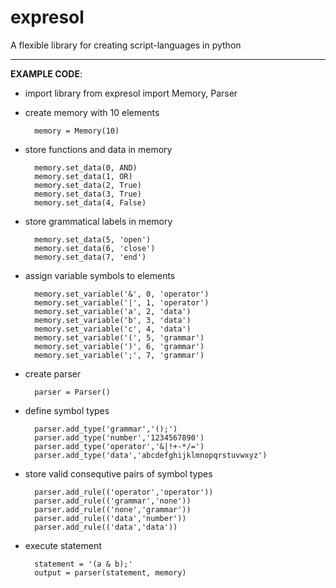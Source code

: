 # expresol

A flexible library for creating script-languages in python

---

__EXAMPLE CODE__:

- import library
        from expresol import Memory, Parser

- create memory with 10 elements

        memory = Memory(10)

- store functions and data in memory

        memory.set_data(0, AND)
        memory.set_data(1, OR)
        memory.set_data(2, True)
        memory.set_data(3, True)
        memory.set_data(4, False)

- store grammatical labels in memory

        memory.set_data(5, 'open')
        memory.set_data(6, 'close')
        memory.set_data(7, 'end')

- assign variable symbols to elements

        memory.set_variable('&', 0, 'operator')
        memory.set_variable('|', 1, 'operator')
        memory.set_variable('a', 2, 'data')
        memory.set_variable('b', 3, 'data')
        memory.set_variable('c', 4, 'data')
        memory.set_variable('(', 5, 'grammar')
        memory.set_variable(')', 6, 'grammar')
        memory.set_variable(';', 7, 'grammar')

- create parser

        parser = Parser()

- define symbol types

        parser.add_type('grammar','();')
        parser.add_type('number','1234567890')
        parser.add_type('operator','&|!+-*/=')
        parser.add_type('data','abcdefghijklmnopqrstuvwxyz')


- store valid consequtive pairs of symbol types

        parser.add_rule(('operator','operator'))
        parser.add_rule(('grammar','none'))
        parser.add_rule(('none','grammar'))
        parser.add_rule(('data','number'))
        parser.add_rule(('data','data'))

- execute statement

        statement = '(a & b);'
        output = parser(statement, memory)
